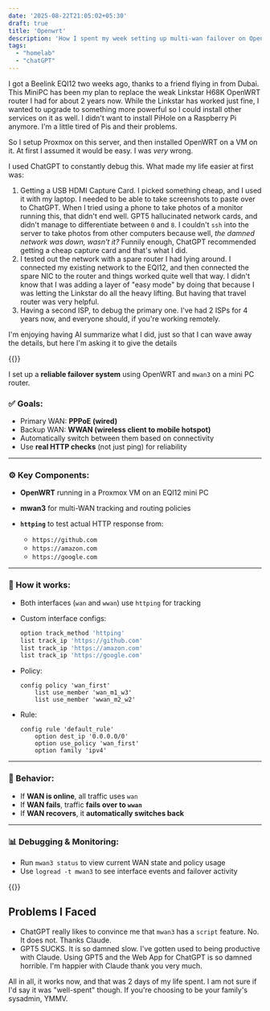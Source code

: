 ```yaml
---
date: '2025-08-22T21:05:02+05:30'
draft: true
title: 'Openwrt'
description: 'How I spent my week setting up multi-wan failover on OpenWRT on my Beelink EQI12'
tags:
  - "homelab"
  - "chatGPT"
---
```


I got a Beelink EQI12 two weeks ago, thanks to a friend flying in from Dubai. This MiniPC has been my plan to replace the weak Linkstar H68K OpenWRT router I had for about 2 years now. While the Linkstar has worked just fine, I wanted to upgrade to something more powerful so I could install other services on it as well. I didn't want to install PiHole on a Raspberry Pi anymore. I'm a little tired of Pis and their problems.

So I setup Proxmox on this server, and then installed OpenWRT on a VM on it. At first I assumed it would be easy. I was *very* wrong.

I used ChatGPT to constantly debug this. What made my life easier at first was:

1. Getting a USB HDMI Capture Card. I picked something cheap, and I used it with my laptop. I needed to be able to take screenshots to paste over to ChatGPT. When I tried using a phone to take photos of a monitor running this, that didn't end well. GPT5 hallucinated network cards, and didn't manage to differentiate between `0` and `8`. I couldn't `ssh` into the server to take photos from other computers because well, *the damned network was down, wasn't it?* Funnily enough, ChatGPT recommended getting a cheap capture card and that's what I did.
2. I tested out the network with a spare router I had lying around. I connected my existing network to the EQI12, and then connected the spare NIC to the router and things worked quite well that way. I didn't know that I was adding a layer of "easy mode" by doing that because I was letting the Linkstar do all the heavy lifting. But having that travel router was very helpful.
3. Having a second ISP, to debug the primary one. I've had 2 ISPs for 4 years now, and everyone should, if you're working remotely.

I'm enjoying having AI summarize what I did, just so that I can wave away the details, but here I'm asking it to give the details

{{<ai title="🔧 Debugging OpenWRT For Dual WAN Failover with ChatGPT">}}

I set up a **reliable failover system** using OpenWRT and `mwan3` on a mini PC router.

### ✅ Goals:

* Primary WAN: **PPPoE (wired)**
* Backup WAN: **WWAN (wireless client to mobile hotspot)**
* Automatically switch between them based on connectivity
* Use **real HTTP checks** (not just ping) for reliability

---

### ⚙️ Key Components:

* **OpenWRT** running in a Proxmox VM on an EQI12 mini PC
* **mwan3** for multi-WAN tracking and routing policies
* **`httping`** to test actual HTTP response from:

  * `https://github.com`
  * `https://amazon.com`
  * `https://google.com`

---

### 🧠 How it works:

* Both interfaces (`wan` and `wwan`) use `httping` for tracking
* Custom interface configs:

  ```sh
  option track_method 'httping'
  list track_ip 'https://github.com'
  list track_ip 'https://amazon.com'
  list track_ip 'https://google.com'
  ```
* Policy:

  ```
  config policy 'wan_first'
      list use_member 'wan_m1_w3'
      list use_member 'wwan_m2_w2'
  ```
* Rule:

  ```
  config rule 'default_rule'
      option dest_ip '0.0.0.0/0'
      option use_policy 'wan_first'
      option family 'ipv4'
  ```

---

### 🔄 Behavior:

* If **WAN is online**, all traffic uses `wan`
* If **WAN fails**, traffic **fails over to `wwan`**
* If **WAN recovers**, it **automatically switches back**

---

### 📊 Debugging & Monitoring:

* Run `mwan3 status` to view current WAN state and policy usage
* Use `logread -t mwan3` to see interface events and failover activity

{{</ai>}}

## Problems I Faced

* ChatGPT really likes to convince me that `mwan3` has a `script` feature. No. It does not. Thanks Claude.
* GPT5 SUCKS. It is so damned slow. I've gotten used to being productive with Claude. Using GPT5 and the Web App for ChatGPT is so damned horrible. I'm happier with Claude thank you very much.

All in all, it works now, and that was 2 days of my life spent. I am not sure if I'd say it was "well-spent" though. If you're choosing to be your family's sysadmin, YMMV.


